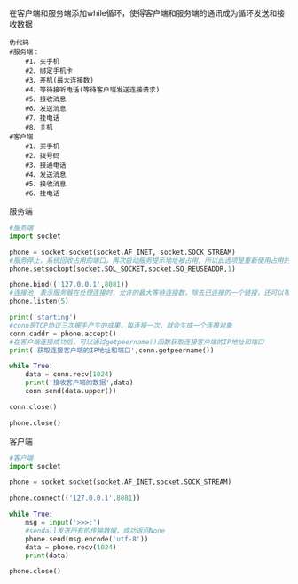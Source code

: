 在客户端和服务端添加while循环，使得客户端和服务端的通讯成为循环发送和接收数据

    伪代码
    #服务端：
        #1、买手机
        #2、绑定手机卡
        #3、开机(最大连接数)
        #4、等待接听电话(等待客户端发送连接请求)
        #5、接收消息
        #6、发送消息
        #7、挂电话
        #8、关机
    #客户端
    	#1、买手机
        #2、拨号码
        #3、接通电话
        #4、发送消息
        #5、接收消息
        #6、挂电话

服务端

```python
#服务端
import socket

phone = socket.socket(socket.AF_INET, socket.SOCK_STREAM)
#服务停止，系统回收占用的端口，再次启动服务提示地址被占用，所以此选项是重新使用占用的端口地址，SOL_SOCKET表示通用套接字选项，里面存放着很多套接字功能，1表示将SO_REUSEADDR标记为TRUE，操作系统会在服务器socket被关闭或服务器进程终止后马上释放该服务器的端口，否则操作系统会保留几分钟该端口
phone.setsockopt(socket.SOL_SOCKET,socket.SO_REUSEADDR,1)

phone.bind(('127.0.0.1',8081))
#连接池，表示服务器在处理连接时，允许的最大等待连接数，除去已连接的一个链接，还可以等待5个，超出5个等待数时报错：ConnectionRefusedError: [WinError 10061] 由于目标计算机积极拒绝，无法连接。
phone.listen(5)

print('starting')
#conn是TCP协议三次握手产生的成果，每连接一次，就会生成一个连接对象
conn,caddr = phone.accept()
#在客户端连接成功后，可以通过getpeername()函数获取连接客户端的IP地址和端口
print('获取连接客户端的IP地址和端口',conn.getpeername())

while True:
    data = conn.recv(1024)
    print('接收客户端的数据',data)
    conn.send(data.upper())

conn.close()

phone.close()
```

客户端

```python
#客户端
import socket

phone = socket.socket(socket.AF_INET,socket.SOCK_STREAM)

phone.connect(('127.0.0.1',8081))

while True:
    msg = input('>>>:')
    #sendall发送所有的传输数据，成功返回None
    phone.send(msg.encode('utf-8'))
    data = phone.recv(1024)
    print(data)

phone.close()
```